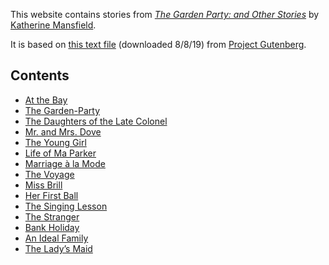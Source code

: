 This website contains stories from _[The Garden Party: and Other Stories](https://www.bl.uk/works/the-garden-party-and-other-stories)_ by [Katherine Mansfield](https://teara.govt.nz/en/biographies/3m42/mansfield-katherine).

It is based on [this text file](1429-0.txt) (downloaded 8/8/19) from [Project Gutenberg](https://www.gutenberg.org/ebooks/1429).

## Contents

* [At the Bay](at-the-bay.md)  
* [The Garden-Party](the-garden-party.md)  
* [The Daughters of the Late Colonel](daughters-late-colonel.md)  
* [Mr. and Mrs. Dove](mr-and-mrs-dove.md)  
* [The Young Girl](the-young-girl.md)  
* [Life of Ma Parker](life-of-ma-parker.md)  
* [Marriage à la Mode](marriage-a-la-mode.md)  
* [The Voyage](the-voyage.md)  
* [Miss Brill](miss-brill.md)  
* [Her First Ball](her-first-ball.md)  
* [The Singing Lesson](the-singing-lesson.md)  
* [The Stranger](the-stranger.md)  
* [Bank Holiday](bank-holiday.md)  
* [An Ideal Family](an-ideal-family.md)  
* [The Lady’s Maid](the-lady-s-maid.md)  
